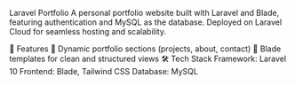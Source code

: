 Laravel Portfolio
A personal portfolio website built with Laravel and Blade, featuring authentication and MySQL as the database. Deployed on Laravel Cloud for seamless hosting and scalability.

🚀 Features
📄 Dynamic portfolio sections (projects, about, contact)
🎨 Blade templates for clean and structured views
🛠️ Tech Stack
Framework: Laravel 10
Frontend: Blade, Tailwind CSS
Database: MySQL
